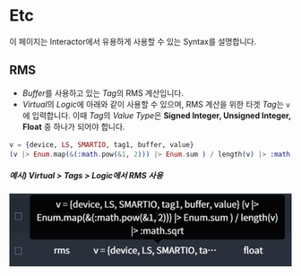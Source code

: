# Etc
이 페이지는 Interactor에서 유용하게 사용할 수 있는 Syntax를 설명합니다.

## RMS
- *Buffer*를 사용하고 있는 *Tag*의 RMS 계산입니다.  
- *Virtual*의 *Logic*에 아래와 같이 사용할 수 있으며, RMS 계산을 위한 타겟 *Tag*는 `v`에 입력합니다. 이때 *Tag*의 *Value Type*은 **Signed Integer, Unsigned Integer, Float** 중 하나가 되어야 합니다.  
``` elixir
v = {device, LS, SMARTIO, tag1, buffer, value}
(v |> Enum.map(&(:math.pow(&1, 2))) |> Enum.sum ) / length(v) |> :math.sqrt
```
##### 예시) *Virtual > Tags > Logic*에서 RMS 사용  
<img src="../../img/elixirSyntax/rms.png">